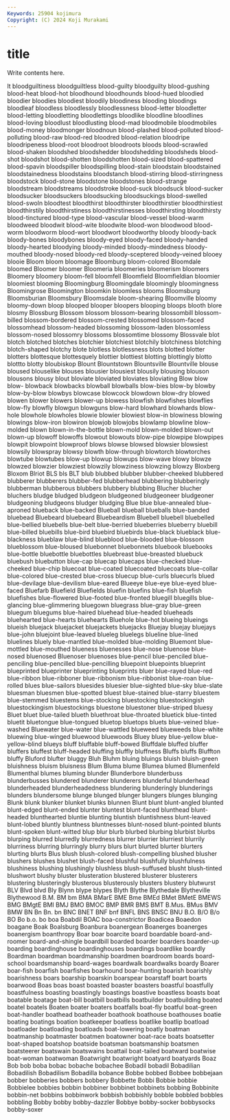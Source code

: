 ```yaml
---
Keywords: 25904 kojimura
Copyright: (C) 2024 Koji Murakami
---
```


# title

Write contents here.



lt bloodguiltiness bloodguiltless blood-guilty bloodguilty blood-gushing
blood-heat blood-hot bloodhound bloodhounds blood-hued bloodied bloodier bloodies bloodiest bloodily
bloodiness blooding bloodings bloodleaf bloodless bloodlessly bloodlessness blood-letter bloodletter blood-letting
bloodletting bloodlettings bloodlike bloodline bloodlines blood-loving bloodlust bloodlusting blood-mad bloodmobile
bloodmobiles blood-money bloodmonger bloodnoun blood-plashed blood-polluted blood-polluting blood-raw blood-red bloodred
blood-relation bloodripe bloodripeness blood-root bloodroot bloodroots bloods blood-scrawled blood-shaken bloodshed
bloodshedder bloodshedding bloodsheds blood-shot bloodshot blood-shotten bloodshotten blood-sized blood-spattered blood-spavin
bloodspiller bloodspilling blood-stain bloodstain bloodstained bloodstainedness bloodstains bloodstanch blood-stirring blood-stirringness
bloodstock blood-stone bloodstone bloodstones blood-strange bloodstream bloodstreams bloodstroke blood-suck bloodsuck
blood-sucker bloodsucker bloodsuckers bloodsucking bloodsuckings blood-swelled blood-swoln bloodtest bloodthirst bloodthirster
bloodthirstier bloodthirstiest bloodthirstily bloodthirstiness bloodthirstinesses bloodthirsting bloodthirsty blood-tinctured blood-type blood-vascular
blood-vessel blood-warm bloodweed bloodwit blood-wite bloodwite blood-won bloodwood blood-worm bloodworm
blood-wort bloodwort bloodworthy bloody bloody-back bloody-bones bloodybones bloody-eyed bloody-faced bloody-handed
bloody-hearted bloodying bloody-minded bloody-mindedness bloody-mouthed bloody-nosed bloody-red bloody-sceptered bloody-veined blooey
blooie Bloom bloom bloomage Bloomburg bloom-colored Bloomdale bloomed Bloomer bloomer
Bloomeria bloomeries bloomerism bloomers Bloomery bloomery bloom-fell bloomfell Bloomfield Bloomfieldian
bloomier bloomiest blooming Bloomingburg Bloomingdale bloomingly bloomingness Bloomingrose Bloomington bloomkin
bloomless blooms Bloomsburg Bloomsburian Bloomsbury Bloomsdale bloom-shearing Bloomville bloomy bloomy-down
bloop blooped blooper bloopers blooping bloops blooth blore blosmy Blossburg
Blossom blossom blossom-bearing blossombill blossom-billed blossom-bordered blossom-crested blossomed blossom-faced blossomhead
blossom-headed blossoming blossom-laden blossomless blossom-nosed blossomry blossoms blossomtime blossomy Blossvale
blot blotch blotched blotches blotchier blotchiest blotchily blotchiness blotching blotch-shaped
blotchy blote blotless blotlessness blots blotted blotter blotters blottesque blottesquely
blottier blottiest blotting blottingly blotto blottto blotty bloubiskop Blount Blountstown
Blountsville Blountville blouse bloused blouselike blouses blousier blousiest blousily blousing
blouson blousons blousy blout bloviate bloviated bloviates bloviating Blow blow
blow- blowback blowbacks blowball blowballs blow-bies blow-by blowby blow-by-blow blowbys
blowcase blowcock blowdown blow-dry blowed blowen blower blowers blower-up blowess
blowfish blowfishes blowflies blow-fly blowfly blowgun blowguns blow-hard blowhard blowhards
blow-hole blowhole blowholes blowie blowier blowiest blow-in blowiness blowing blowings
blow-iron blowiron blowjob blowjobs blowlamp blowline blow-molded blown blown-in-the-bottle blown-mold
blown-molded blown-out blown-up blowoff blowoffs blowout blowouts blow-pipe blowpipe blowpipes
blowpit blowpoint blowproof blows blowse blowsed blowsier blowsiest blowsily blowspray
blowsy blowth blow-through blowtorch blowtorches blowtube blowtubes blow-up blowup blowups
blow-wave blowy blowze blowzed blowzier blowziest blowzily blowziness blowzing blowzy
Bloxberg Bloxom Blriot BLS bls BLT blub blubbed blubber blubber-cheeked
blubbered blubberer blubberers blubber-fed blubberhead blubbering blubberingly blubberman blubberous blubbers
blubbery blubbing Blucher blucher bluchers bludge bludged bludgeon bludgeoned bludgeoneer
bludgeoner bludgeoning bludgeons bludger bludging Blue blue blue-annealed blue-aproned blueback
blue-backed Blueball blueball blueballs blue-banded bluebead Bluebeard bluebeard Bluebeardism Bluebell
bluebell bluebelled blue-bellied bluebells blue-belt blue-berried blueberries blueberry bluebill blue-billed
bluebills blue-bird bluebird bluebirds blue-black blueblack blue-blackness blueblaw blue-blind blueblood
blue-blooded blue-blossom blueblossom blue-bloused bluebonnet bluebonnets bluebook bluebooks blue-bottle bluebottle
bluebottles bluebreast blue-breasted bluebuck bluebush bluebutton blue-cap bluecap bluecaps blue-checked
blue-cheeked blue-chip bluecoat blue-coated bluecoated bluecoats blue-collar blue-colored blue-crested blue-cross
bluecup blue-curls bluecurls blued blue-devilage blue-devilism blue-eared Blueeye blue-eye blue-eyed
blue-faced Bluefarb Bluefield Bluefields bluefin bluefins blue-fish bluefish bluefishes blue-flowered
blue-footed blue-fronted bluegill bluegills blue-glancing blue-glimmering bluegown bluegrass blue-gray blue-green
bluegum bluegums blue-haired bluehead blue-headed blueheads bluehearted blue-hearts bluehearts Bluehole
blue-hot blueing blueings blueish bluejack bluejacket bluejackets bluejacks Bluejay bluejay
bluejays blue-john bluejoint blue-leaved blueleg bluelegs blueline blue-lined bluelines bluely
blue-mantled blue-molded blue-molding Bluemont blue-mottled blue-mouthed blueness bluenesses blue-nose bluenose
blue-nosed bluenosed Bluenoser bluenoses blue-pencil blue-penciled blue-penciling blue-pencilled blue-pencilling bluepoint
bluepoints blueprint blueprinted blueprinter blueprinting blueprints bluer blue-rayed blue-red blue-ribbon
blue-ribboner blue-ribbonism blue-ribbonist blue-roan blue-rolled blues blue-sailors bluesides bluesier blue-sighted
blue-sky blue-slate bluesman bluesmen blue-spotted bluest blue-stained blue-starry bluestem blue-stemmed
bluestems blue-stocking bluestocking bluestockingish bluestockingism bluestockings bluestone bluestoner blue-striped bluesy
Bluet bluet blue-tailed blueth bluethroat blue-throated bluetick blue-tinted bluetit bluetongue
blue-tongued bluetop bluetops bluets blue-veined blue-washed Bluewater blue-water blue-wattled blueweed
blueweeds blue-white bluewing blue-winged bluewood bluewoods Bluey bluey blue-yellow blue-yellow-blind
blueys bluff bluffable bluff-bowed Bluffdale bluffed bluffer bluffers bluffest bluff-headed
bluffing bluffly bluffness Bluffs bluffs Bluffton bluffy Bluford blufter bluggy
Bluh Bluhm bluing bluings bluish bluish-green bluishness bluism bluisness Blum
Bluma blume Blumea blumed Blumenfeld Blumenthal blumes bluming blunder Blunderbore
blunderbuss blunderbusses blundered blunderer blunderers blunderful blunderhead blunderheaded blunderheadedness blundering
blunderingly blunderings blunders blundersome blunge blunged blunger blungers blunges blunging
Blunk blunk blunker blunket blunks blunnen Blunt blunt blunt-angled blunted
blunt-edged blunt-ended blunter bluntest blunt-faced blunthead blunt-headed blunthearted bluntie blunting
bluntish bluntishness blunt-leaved blunt-lobed bluntly bluntness bluntnesses blunt-nosed blunt-pointed blunts
blunt-spoken blunt-witted blup blur blurb blurbed blurbing blurbist blurbs blurping
blurred blurredly blurredness blurrer blurrier blurriest blurrily blurriness blurring blurringly
blurry blurs blurt blurted blurter blurters blurting blurts Blus blush
blush-colored blush-compelling blushed blusher blushers blushes blushet blush-faced blushful blushfully
blushfulness blushiness blushing blushingly blushless blush-suffused blusht blush-tinted blushwort blushy
bluster blusteration blustered blusterer blusterers blustering blusteringly blusterous blusterously blusters
blustery blutwurst BLV Blvd blvd Bly Blynn blype blypes Blyth
Blythe Blythedale Blytheville Blythewood B.M. BM bm BMA BMarE BME
Bme BMEd BMet BMetE BMEWS BMG BMgtE BMI BMJ BMO
BMOC BMP BMR BMS BMT B.Mus. BMus BMV BMW BN
Bn Bn. bn BNC BNET BNF bnf BNFL BNS BNSC
BNU B.O. B/O B/o BO Bo b.o. bo boa Boabdil
BOAC boa-constrictor Boadicea Boaedon boagane Boak Boalsburg Boanbura boanergean Boanerges
boanerges boanergism boanthropy Boar boar boarcite board boardable board-and-roomer board-and-shingle
boardbill boarded boarder boarders boarder-up boarding boardinghouse boardinghouses boardings boardlike
boardly Boardman boardman boardmanship boardmen boardroom boards board-school boardsmanship board-wages
boardwalk boardwalks boardy Boarer boar-fish boarfish boarfishes boarhound boar-hunting boarish
boarishly boarishness boars boarship boarskin boarspear boarstaff boart boarts boarwood
Boas boas boast boasted boaster boasters boastful boastfully boastfulness boasting
boastingly boastings boastive boastless boasts boat boatable boatage boat-bill boatbill
boatbills boatbuilder boatbuilding boated boatel boatels Boaten boater boaters boatfalls
boat-fly boatful boat-green boat-handler boathead boatheader boathook boathouse boathouses boatie
boating boatings boation boatkeeper boatless boatlike boatlip boatload boatloader boatloading
boatloads boat-lowering boatly boatman boatmanship boatmaster boatmen boatowner boat-race boats
boatsetter boat-shaped boatshop boatside boatsman boatsmanship boatsmen boatsteerer boatswain boatswains
boattail boat-tailed boatward boatwise boat-woman boatwoman Boatwright boatwright boatyard boatyards
Boaz Bob bob boba bobac bobache bobachee Bobadil bobadil Bobadilian
Bobadilish Bobadilism Bobadilla bobance Bobbe bobbed Bobbee bobbejaan bobber bobberies
bobbers bobbery Bobbette Bobbi Bobbie bobbie Bobbielee bobbies bobbin bobbiner
bobbinet bobbinets bobbing Bobbinite bobbin-net bobbins bobbinwork bobbish bobbishly bobble
bobbled bobbles bobbling Bobby bobby bobby-dazzler Bobbye bobby-socker bobbysocks bobby-soxer

